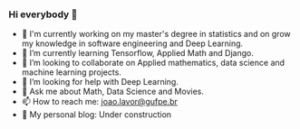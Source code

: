 ### Hi everybody 👋


- 🔭 I'm currently working on my master's degree in statistics and on grow my knowledge in software engineering and Deep Learning.
- 🌱 I’m currently learning Tensorflow, Applied Math and Django.
- 👯 I’m looking to collaborate on Applied mathematics, data science and machine learning projects.
- 🤔 I’m looking for help with Deep Learning.
- 💬 Ask me about Math, Data Science and Movies.
- 📫 How to reach me: joao.lavor@gufpe.br
- 📖 My personal blog: Under construction
